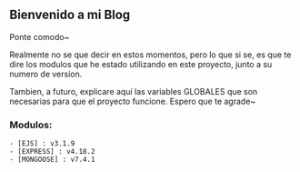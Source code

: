 ## Bienvenido a mi Blog
Ponte comodo~

Realmente no se que decir en estos momentos, pero lo que si se, es que te dire los modulos que he estado utilizando en este proyecto, junto a su numero de version.

Tambien, a futuro, explicare aquí las variables GLOBALES que son necesarias para que el proyecto funcione. Espero que te agrade~

### Modulos:

    - [EJS] : v3.1.9
    - [EXPRESS] : v4.18.2
    - [MONGOOSE] : v7.4.1